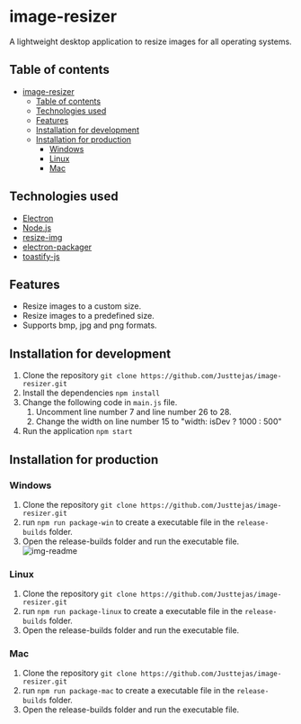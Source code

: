 # image-resizer
A lightweight desktop application to resize images for all operating systems.

## Table of contents
- [image-resizer](#image-resizer)
  - [Table of contents](#table-of-contents)
  - [Technologies used](#technologies-used)
  - [Features](#features)
  - [Installation for development](#installation-for-development)
  - [Installation for production](#installation-for-production)
    - [Windows](#windows)
    - [Linux](#linux)
    - [Mac](#mac)


## Technologies used
- [Electron](https://www.electronjs.org/)
- [Node.js](https://nodejs.org/en/)
- [resize-img](https://www.npmjs.com/package/resize-img)
- [electron-packager](https://www.npmjs.com/package/electron-packager)
- [toastify-js](https://www.npmjs.com/package/toastify-js) 


## Features
- Resize images to a custom size.
- Resize images to a predefined size.
- Supports bmp, jpg and png formats.

## Installation for development

1. Clone the repository ```git clone https://github.com/Justtejas/image-resizer.git```
2. Install the dependencies ```npm install```
3. Change the following code in ```main.js``` file.
   1. Uncomment line number 7 and line number 26 to 28.
   2. Change the width on line number 15 to "width: isDev ? 1000 : 500"
4. Run the application ```npm start```


## Installation for production

### Windows
1. Clone the repository ```git clone https://github.com/Justtejas/image-resizer.git```
2. run ```npm run package-win``` to create a executable file in the ```release-builds``` folder.
3. Open the release-builds folder and run the executable file.
![img-readme](https://github.com/Justtejas/image-resizer/assets/109242688/44581a92-432f-4cff-bf27-27211df7a5c9)

### Linux
1. Clone the repository ```git clone https://github.com/Justtejas/image-resizer.git```
2. run ```npm run package-linux``` to create a executable file in the ```release-builds``` folder.
3. Open the release-builds folder and run the executable file.

### Mac
1. Clone the repository ```git clone https://github.com/Justtejas/image-resizer.git```
2. run ```npm run package-mac``` to create a executable file in the ```release-builds``` folder.
3. Open the release-builds folder and run the executable file.